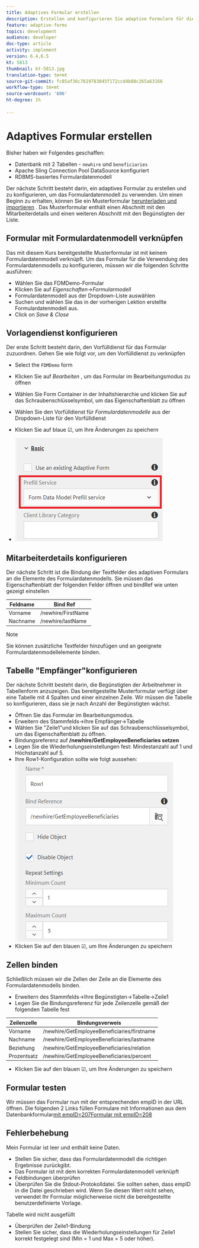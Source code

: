 ```yaml
---
title: Adaptives Formular erstellen
description: Erstellen und konfigurieren Sie adaptive Formulare für die Verwendung des Vorfülldienstes des Formulardatenmodells
feature: adaptive-forms
topics: development
audience: developer
doc-type: article
activity: implement
version: 6.4,6.5
kt: 5813
thumbnail: kt-5813.jpg
translation-type: tm+mt
source-git-commit: fc85af36c7619783045f172ccd4b88c265a63166
workflow-type: tm+mt
source-wordcount: '606'
ht-degree: 1%

---
```



# Adaptives Formular erstellen

Bisher haben wir Folgendes geschaffen:

* Datenbank mit 2 Tabellen - `newhire` und `beneficiaries`
* Apache Sling Connection Pool DataSource konfiguriert
* RDBMS-basiertes Formulardatenmodell

Der nächste Schritt besteht darin, ein adaptives Formular zu erstellen und zu konfigurieren, um das Formulardatenmodell zu verwenden.  Um einen Beginn zu erhalten, können Sie ein Musterformular [herunterladen und importieren](assets/fdm-demo-af.zip) . Das Musterformular enthält einen Abschnitt mit den Mitarbeiterdetails und einen weiteren Abschnitt mit den Begünstigten der Liste.

## Formular mit Formulardatenmodell verknüpfen

Das mit diesem Kurs bereitgestellte Musterformular ist mit keinem Formulardatenmodell verknüpft. Um das Formular für die Verwendung des Formulardatenmodells zu konfigurieren, müssen wir die folgenden Schritte ausführen:

* Wählen Sie das FDMDemo-Formular
* Klicken Sie auf _Eigenschaften_->_Formularmodell_
* Formulardatenmodell aus der Dropdown-Liste auswählen
* Suchen und wählen Sie das in der vorherigen Lektion erstellte Formulardatenmodell aus.
* Click on _Save &amp; Close_

## Vorlagendienst konfigurieren

Der erste Schritt besteht darin, den Vorfülldienst für das Formular zuzuordnen. Gehen Sie wie folgt vor, um den Vorfülldienst zu verknüpfen

* Select the `FDMDemo` form
* Klicken Sie auf _Bearbeiten_ , um das Formular im Bearbeitungsmodus zu öffnen
* Wählen Sie Form Container in der Inhaltshierarchie und klicken Sie auf das Schraubenschlüsselsymbol, um das Eigenschaftenblatt zu öffnen
* Wählen Sie den Vorfülldienst für _Formulardatenmodelle_ aus der Dropdown-Liste für den Vorfülldienst
* Klicken Sie auf blaue ☑, um Ihre Änderungen zu speichern

* ![prefill-service](assets/fdm-prefill.png)

## Mitarbeiterdetails konfigurieren

Der nächste Schritt ist die Bindung der Textfelder des adaptiven Formulars an die Elemente des Formulardatenmodells. Sie müssen das Eigenschaftenblatt der folgenden Felder öffnen und bindRef wie unten gezeigt einstellen


| Feldname | Bind Ref |
|------------|--------------------|
| Vorname | /newhire/FirstName |
| Nachname | /newhire/lastName |

>[!NOTE]
Sie können zusätzliche Textfelder hinzufügen und an geeignete Formulardatenmodellelemente binden.

## Tabelle &quot;Empfänger&quot;konfigurieren

Der nächste Schritt besteht darin, die Begünstigten der Arbeitnehmer in Tabellenform anzuzeigen. Das bereitgestellte Musterformular verfügt über eine Tabelle mit 4 Spalten und einer einzelnen Zeile. Wir müssen die Tabelle so konfigurieren, dass sie je nach Anzahl der Begünstigten wächst.

* Öffnen Sie das Formular im Bearbeitungsmodus.
* Erweitern des Stammfelds->Ihre Empfänger->Tabelle
* Wählen Sie &quot;Zeile1&quot;und klicken Sie auf das Schraubenschlüsselsymbol, um das Eigenschaftenblatt zu öffnen.
* Bindungsreferenz auf **/newhire/GetEmployeeBeneficiaries setzen**
* Legen Sie die Wiederholungseinstellungen fest: Mindestanzahl auf 1 und Höchstanzahl auf 5.
* Ihre Row1-Konfiguration sollte wie folgt aussehen:
   ![row-configure](assets/configure-row.PNG)
* Klicken Sie auf den blauen ☑, um Ihre Änderungen zu speichern

## Zellen binden

Schließlich müssen wir die Zellen der Zeile an die Elemente des Formulardatenmodells binden.

* Erweitern des Stammfelds->Ihre Begünstigten->Tabelle->Zeile1
* Legen Sie die Bindungsreferenz für jede Zeilenzelle gemäß der folgenden Tabelle fest

| Zeilenzelle | Bindungsverweis |
|------------|----------------------------------------------|
| Vorname | /newhire/GetEmployeeBeneficiaries/firstname |
| Nachname | /newhire/GetEmployeeBeneficiaries/lastname |
| Beziehung | /newhire/GetEmployeeBeneficiaries/relation |
| Prozentsatz | /newhire/GetEmployeeBeneficiaries/percent |

* Klicken Sie auf den blauen ☑, um Ihre Änderungen zu speichern

## Formular testen

Wir müssen das Formular nun mit der entsprechenden empID in der URL öffnen. Die folgenden 2 Links füllen Formulare mit Informationen aus dem Datenbankformular[mit empID=207](http://localhost:4502/content/dam/formsanddocuments/fdmdemo/jcr:content?wcmmode=disabled&amp;empID=207)[Formular mit empID=208](http://localhost:4502/content/dam/formsanddocuments/fdmdemo/jcr:content?wcmmode=disabled&amp;empID=208)

## Fehlerbehebung

Mein Formular ist leer und enthält keine Daten.

* Stellen Sie sicher, dass das Formulardatenmodell die richtigen Ergebnisse zurückgibt.
* Das Formular ist mit dem korrekten Formulardatenmodell verknüpft
* Feldbindungen überprüfen
* Überprüfen Sie die Stdout-Protokolldatei. Sie sollten sehen, dass empID in die Datei geschrieben wird. Wenn Sie diesen Wert nicht sehen, verwendet Ihr Formular möglicherweise nicht die bereitgestellte benutzerdefinierte Vorlage.

Tabelle wird nicht ausgefüllt

* Überprüfen der Zeile1-Bindung
* Stellen Sie sicher, dass die Wiederholungseinstellungen für Zeile1 korrekt festgelegt sind (Min = 1 und Max = 5 oder höher).

